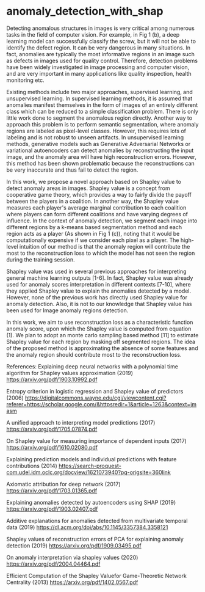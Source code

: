 # anomaly_detection_with_shap

Detecting anomalous structures in images is very critical among numerous tasks in the field of computer vision. For example, in Fig 1 (b), a deep learning model can successfully classify the screw, but it will not be able to identify the defect region. It can be very dangerous in many situations. In fact, anomalies are typically the most informative regions in an image such as defects in images used for quality control. Therefore, detection problems have been widely investigated in image processing and computer vision, and are very important in many applications like quality inspection, health monitoring etc.

Existing methods include two major approaches, supervised learning, and unsupervised learning. In supervised learning methods, it is assumed that anomalies manifest themselves in the form of images of an entirely different class which can be reduced to a simple classification problem. There is only little work done to segment the anomalous region directly. Another way to approach this problem is to perform semantic segmentation, where anomaly regions are labeled as pixel-level classes. However, this requires lots of labeling and is not robust to unseen artifacts.  In unsupervised learning methods, generative models such as Generative Adversarial Networks or variational autoencoders can detect anomalies by reconstructing the input image, and the anomaly area will have high reconstruction errors. However, this method has been shown problematic because the reconstructions can be very inaccurate and thus fail to detect the region. 

In this work, we propose a novel approach based on Shapley value to detect anomaly areas in images. Shapley value is a concept from cooperative game theory, which provides a way to fairly divide the payoff between the players in a coalition. In another way, the Shapley value measures each player's average marginal contribution to each coalition where players can form different coalitions and have varying degrees of influence.  In the context of anomaly detection, we segment each image into different regions by a k-means based segmentation method and each region acts as a player (As shown in Fig 1 (c)), noting that it would be computationally expensive if we consider each pixel as a player. The high-level intuition of our method is that the anomaly region will contribute the most to the reconstruction loss to which the model has not seen the region during the training session. 

Shapley value was used in several previous approaches for interpreting general machine learning outputs [1-6]. In fact, Shapley value was already used for anomaly scores interpretation in different contexts [7-10], where they applied Shapley value to explain the anomalies detected by a model. However, none of the previous work has directly used Shapley value for anomaly detection. Also, it is not to our knowledge that Shapley value has been used for Image anomaly regions detection. 

In this work, we aim to use reconstruction loss as a characteristic function anomaly score, upon which the Shapley value is computed from equation (1). We plan to adopt an monte carlo sampling based method [11] to estimate Shapley value for each region by masking off segmented regions. The idea of the proposed method is approximating the absence of some features and the anomaly region should contribute most to the reconstruction loss.

References:
Explaining deep neural networks with a polynomial time algorithm for Shapley values approximation (2019)
https://arxiv.org/pdf/1903.10992.pdf 

Entropy criterion in logistic regression and Shapley value of predictors (2006) https://digitalcommons.wayne.edu/cgi/viewcontent.cgi?referer=https://scholar.google.com/&httpsredir=1&article=1263&context=jmasm 

A unified approach to interpreting model predictions (2017) https://arxiv.org/pdf/1705.07874.pdf 

On Shapley value for measuring importance of dependent inputs (2017) https://arxiv.org/pdf/1610.02080.pdf 

Explaining prediction models and individual predictions with feature contributions (2014)
https://search-proquest-com.udel.idm.oclc.org/docview/1621073940?pq-origsite=360link

Axiomatic attribution for deep network (2017)
https://arxiv.org/pdf/1703.01365.pdf

Explaining anomalies detected by autoencoders using SHAP (2019)
https://arxiv.org/pdf/1903.02407.pdf 

Additive explanations for anomalies detected from multivariate temporal data (2019)
https://dl.acm.org/doi/abs/10.1145/3357384.3358121 

Shapley values of reconstruction errors of PCA for explaining anomaly detection (2019)
https://arxiv.org/pdf/1909.03495.pdf 

On anomaly interpretation via shapley values (2020)
https://arxiv.org/pdf/2004.04464.pdf 

Efficient Computation of the Shapley Valuefor Game-Theoretic Network Centrality (2013) https://arxiv.org/pdf/1402.0567.pdf


